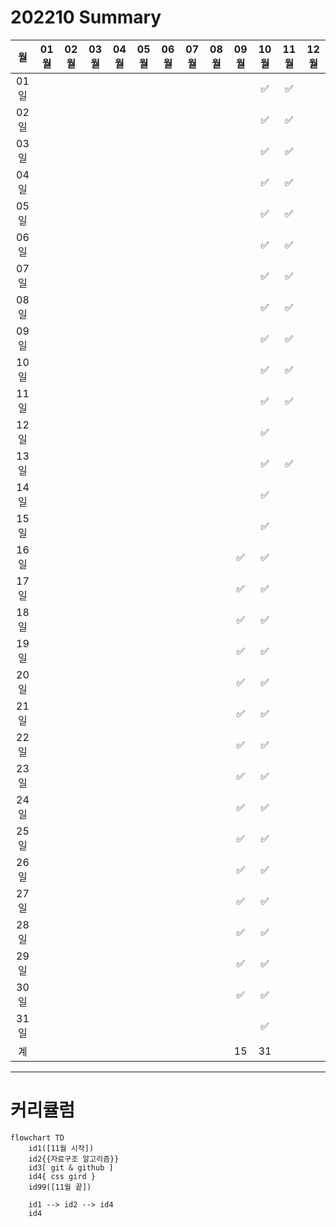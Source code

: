 # 202210 Summary

|  월  | 01월 | 02월 | 03월 | 04월 | 05월 | 06월 | 07월 | 08월 | 09월 | 10월 | 11월 | 12월 |
| :--: | :--: | :--: | :--: | :--: | :--: | :--: | :--: | :--: | :--: | :--: | :--: | :--: |
| 01일 |      |      |      |      |      |      |      |      |      |  ✅  |  ✅  |      |
| 02일 |      |      |      |      |      |      |      |      |      |  ✅  |  ✅  |      |
| 03일 |      |      |      |      |      |      |      |      |      |  ✅  |  ✅  |      |
| 04일 |      |      |      |      |      |      |      |      |      |  ✅  |  ✅  |      |
| 05일 |      |      |      |      |      |      |      |      |      |  ✅  |  ✅  |      |
| 06일 |      |      |      |      |      |      |      |      |      |  ✅  |  ✅  |      |
| 07일 |      |      |      |      |      |      |      |      |      |  ✅  |  ✅  |      |
| 08일 |      |      |      |      |      |      |      |      |      |  ✅  |  ✅  |      |
| 09일 |      |      |      |      |      |      |      |      |      |  ✅  |  ✅  |      |
| 10일 |      |      |      |      |      |      |      |      |      |  ✅  |  ✅  |      |
| 11일 |      |      |      |      |      |      |      |      |      |  ✅  |  ✅  |      |
| 12일 |      |      |      |      |      |      |      |      |      |  ✅  |      |      |
| 13일 |      |      |      |      |      |      |      |      |      |  ✅  |  ✅  |      |
| 14일 |      |      |      |      |      |      |      |      |      |  ✅  |      |      |
| 15일 |      |      |      |      |      |      |      |      |      |  ✅  |      |      |
| 16일 |      |      |      |      |      |      |      |      |  ✅  |  ✅  |      |      |
| 17일 |      |      |      |      |      |      |      |      |  ✅  |  ✅  |      |      |
| 18일 |      |      |      |      |      |      |      |      |  ✅  |  ✅  |      |      |
| 19일 |      |      |      |      |      |      |      |      |  ✅  |  ✅  |      |      |
| 20일 |      |      |      |      |      |      |      |      |  ✅  |  ✅  |      |      |
| 21일 |      |      |      |      |      |      |      |      |  ✅  |  ✅  |      |      |
| 22일 |      |      |      |      |      |      |      |      |  ✅  |  ✅  |      |      |
| 23일 |      |      |      |      |      |      |      |      |  ✅  |  ✅  |      |      |
| 24일 |      |      |      |      |      |      |      |      |  ✅  |  ✅  |      |      |
| 25일 |      |      |      |      |      |      |      |      |  ✅  |  ✅  |      |      |
| 26일 |      |      |      |      |      |      |      |      |  ✅  |  ✅  |      |      |
| 27일 |      |      |      |      |      |      |      |      |  ✅  |  ✅  |      |      |
| 28일 |      |      |      |      |      |      |      |      |  ✅  |  ✅  |      |      |
| 29일 |      |      |      |      |      |      |      |      |  ✅  |  ✅  |      |      |
| 30일 |      |      |      |      |      |      |      |      |  ✅  |  ✅  |      |      |
| 31일 |      |      |      |      |      |      |      |      |      |  ✅  |      |      |
|  계  |      |      |      |      |      |      |      |      |  15  |  31  |      |      |

---

# 커리큘럼

```mermaid
flowchart TD
    id1([11월 시작])
    id2{{자료구조 알고리즘}}
    id3[ git & github ]
    id4{ css gird }
    id99([11월 끝])

    id1 --> id2 --> id4
    id4
```
